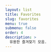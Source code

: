 ```yaml
---
layout: list
title: Favorites
slug: favorites
menu: true
submenu: false
order: 4
description: >
  유용한 즐겨찾기 모음.
---
```


